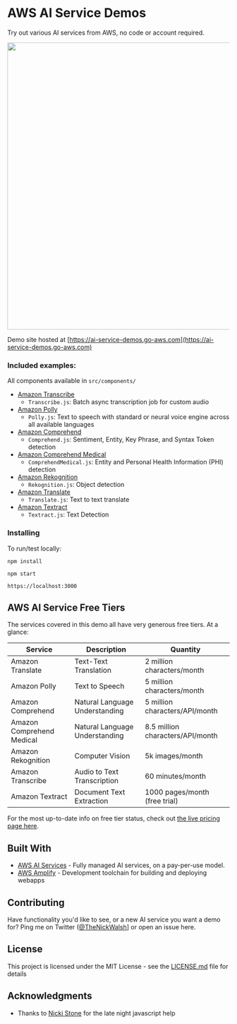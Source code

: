 # AWS AI Service Demos

Try out various AI services from AWS, no code or account required. 

<img src="etc/thumbnail.png" width="650"/>

Demo site hosted at [https://ai-service-demos.go-aws.com](https://ai-service-demos.go-aws.com)

### Included examples:

All components available in `src/components/`

- [Amazon Transcribe](https://ai-service-demos.go-aws.com/transcribe)
    - `Transcribe.js`: Batch async transcription job for custom audio
- [Amazon Polly](https://ai-service-demos.go-aws.com/polly)
    - `Polly.js`: Text to speech with standard or neural voice engine across all available languages
- [Amazon Comprehend](https://ai-service-demos.go-aws.com/comprehend)
    - `Comprehend.js`: Sentiment, Entity, Key Phrase, and Syntax Token detection
- [Amazon Comprehend Medical](https://ai-service-demos.go-aws.com/comprehend-medical)
    - `ComprehendMedical.js`: Entity and Personal Health Information (PHI) detection
- [Amazon Rekognition](https://ai-service-demos.go-aws.com/rekognition)
    - `Rekognition.js`: Object detection
- [Amazon Translate](https://ai-service-demos.go-aws.com/translate)
    - `Translate.js`: Text to text translate
- [Amazon Textract](https://ai-service-demos.go-aws.com/textract)
    - `Textract.js`: Text Detection

### Installing

To run/test locally:

`npm install`

`npm start`

`https://localhost:3000`

## AWS AI Service Free Tiers

The services covered in this demo all have very generous free tiers. At a glance:

| Service                   | Description                    | Quantity                         | 
|---------------------------|--------------------------------|----------------------------------|
| Amazon Translate          | Text-Text Translation          | 2 million characters/month       |
| Amazon Polly              | Text to Speech                 | 5 million characters/month       |
| Amazon Comprehend         | Natural Language Understanding | 5 million characters/API/month   |
| Amazon Comprehend Medical | Natural Language Understanding | 8.5 million characters/API/month |
| Amazon Rekognition        | Computer Vision                | 5k images/month                  | 
| Amazon Transcribe         | Audio to Text Transcription    | 60 minutes/month                 |  
| Amazon Textract           | Document Text Extraction       | 1000 pages/month (free trial)    |  


For the most up-to-date info on free tier status, check out [the live pricing page here](https://aws.amazon.com/free/).

## Built With

* [AWS AI Services](https://aws.amazon.com/machine-learning/ai-services/) - Fully managed AI services, on a pay-per-use model.
* [AWS Amplify](https://aws.amazon.com/amplify/) - Development toolchain for building and deploying webapps

## Contributing

Have functionality you'd like to see, or a new AI service you want a demo for? Ping me on Twitter ([@TheNickWalsh](https://twitter.com/thenickwalsh)] or open an issue here.

## License

This project is licensed under the MIT License - see the [LICENSE.md](LICENSE.md) file for details

## Acknowledgments

* Thanks to [Nicki Stone](https://twitter.com/kneekey23) for the late night javascript help
